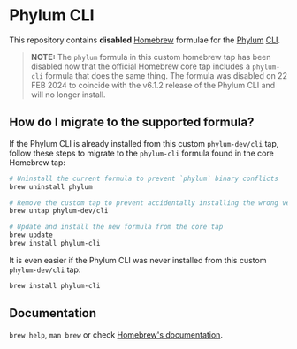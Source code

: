 # Phylum CLI

This repository contains **disabled** [Homebrew] formulae for the [Phylum] [CLI].

> **NOTE:** The `phylum` formula in this custom homebrew tap has been disabled
> now that the official Homebrew core tap includes a `phylum-cli` formula that
> does the same thing. The formula was disabled on 22 FEB 2024 to coincide with
> the v6.1.2 release of the Phylum CLI and will no longer install.

[Homebrew]: https://brew.sh/
[Phylum]: https://phylum.io/
[CLI]: https://github.com/phylum-dev/cli

## How do I migrate to the supported formula?

If the Phylum CLI is already installed from this custom `phylum-dev/cli` tap,
follow these steps to migrate to the `phylum-cli` formula found in the core
Homebrew tap:

```sh
# Uninstall the current formula to prevent `phylum` binary conflicts
brew uninstall phylum

# Remove the custom tap to prevent accidentally installing the wrong version
brew untap phylum-dev/cli

# Update and install the new formula from the core tap
brew update
brew install phylum-cli
```

It is even easier if the Phylum CLI was never installed from this custom
`phylum-dev/cli` tap:

```sh
brew install phylum-cli
```

## Documentation

`brew help`, `man brew` or check [Homebrew's documentation](https://docs.brew.sh).
